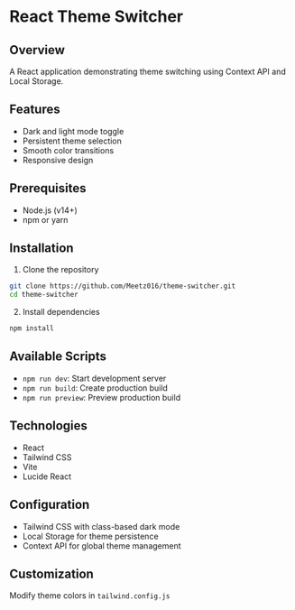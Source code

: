 # React Theme Switcher

## Overview
A React application demonstrating theme switching using Context API and Local Storage.

## Features
- Dark and light mode toggle
- Persistent theme selection
- Smooth color transitions
- Responsive design

## Prerequisites
- Node.js (v14+)
- npm or yarn

## Installation

1. Clone the repository
```bash
git clone https://github.com/Meetz016/theme-switcher.git
cd theme-switcher
```

2. Install dependencies
```bash
npm install
```

## Available Scripts

- `npm run dev`: Start development server
- `npm run build`: Create production build
- `npm run preview`: Preview production build

## Technologies
- React
- Tailwind CSS
- Vite
- Lucide React

## Configuration
- Tailwind CSS with class-based dark mode
- Local Storage for theme persistence
- Context API for global theme management

## Customization
Modify theme colors in `tailwind.config.js`